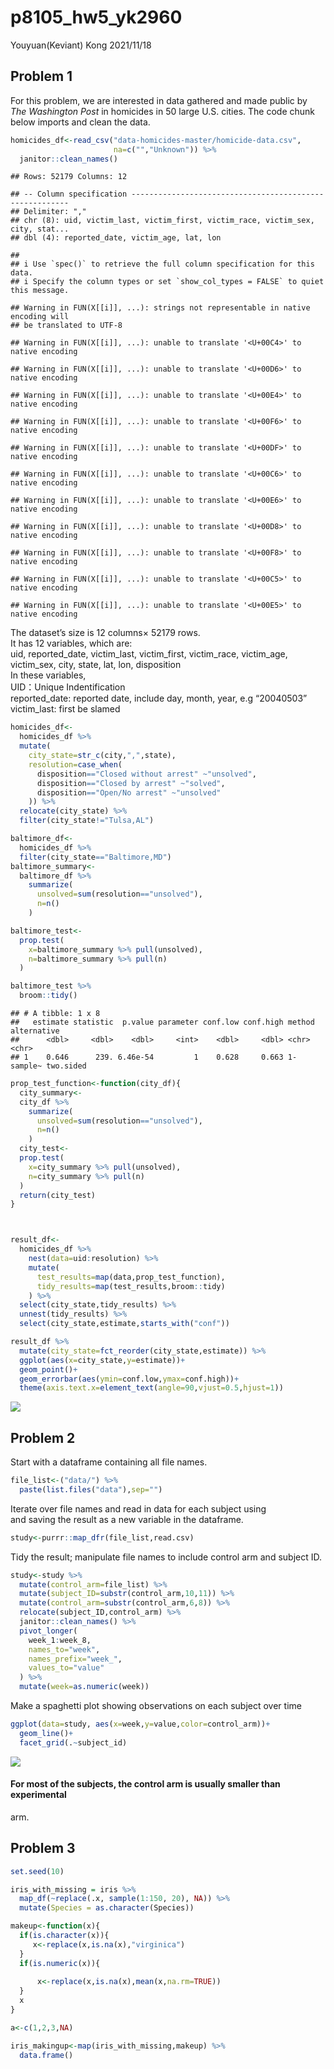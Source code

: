 p8105\_hw5\_yk2960
================
Youyuan(Keviant) Kong
2021/11/18

## Problem 1

For this problem, we are interested in data gathered and made public by
*The Washington Post* in homicides in 50 large U.S. cities. The code
chunk below imports and clean the data.

``` r
homicides_df<-read_csv("data-homicides-master/homicide-data.csv",
                       na=c("","Unknown")) %>% 
  janitor::clean_names()
```

    ## Rows: 52179 Columns: 12

    ## -- Column specification --------------------------------------------------------
    ## Delimiter: ","
    ## chr (8): uid, victim_last, victim_first, victim_race, victim_sex, city, stat...
    ## dbl (4): reported_date, victim_age, lat, lon

    ## 
    ## i Use `spec()` to retrieve the full column specification for this data.
    ## i Specify the column types or set `show_col_types = FALSE` to quiet this message.

    ## Warning in FUN(X[[i]], ...): strings not representable in native encoding will
    ## be translated to UTF-8

    ## Warning in FUN(X[[i]], ...): unable to translate '<U+00C4>' to native encoding

    ## Warning in FUN(X[[i]], ...): unable to translate '<U+00D6>' to native encoding

    ## Warning in FUN(X[[i]], ...): unable to translate '<U+00E4>' to native encoding

    ## Warning in FUN(X[[i]], ...): unable to translate '<U+00F6>' to native encoding

    ## Warning in FUN(X[[i]], ...): unable to translate '<U+00DF>' to native encoding

    ## Warning in FUN(X[[i]], ...): unable to translate '<U+00C6>' to native encoding

    ## Warning in FUN(X[[i]], ...): unable to translate '<U+00E6>' to native encoding

    ## Warning in FUN(X[[i]], ...): unable to translate '<U+00D8>' to native encoding

    ## Warning in FUN(X[[i]], ...): unable to translate '<U+00F8>' to native encoding

    ## Warning in FUN(X[[i]], ...): unable to translate '<U+00C5>' to native encoding

    ## Warning in FUN(X[[i]], ...): unable to translate '<U+00E5>' to native encoding

The dataset’s size is 12 columns× 52179 rows. </br> It has 12 variables,
which are:</br> uid, reported\_date, victim\_last, victim\_first,
victim\_race, victim\_age, victim\_sex, city, state, lat, lon,
disposition </br> In these variables, </br> UID：Unique
Indentification</br> reported\_date: reported date, include day, month,
year, e.g “20040503”</br> victim\_last: first be slamed

``` r
homicides_df<-
  homicides_df %>% 
  mutate(
    city_state=str_c(city,",",state),
    resolution=case_when(
      disposition=="Closed without arrest" ~"unsolved",
      disposition=="Closed by arrest" ~"solved",
      disposition=="Open/No arrest" ~"unsolved"
    )) %>% 
  relocate(city_state) %>% 
  filter(city_state!="Tulsa,AL")
```

``` r
baltimore_df<-
  homicides_df %>% 
  filter(city_state=="Baltimore,MD")
baltimore_summary<-
  baltimore_df %>% 
    summarize(
      unsolved=sum(resolution=="unsolved"),
      n=n()
    )

baltimore_test<-
  prop.test(
    x=baltimore_summary %>% pull(unsolved),
    n=baltimore_summary %>% pull(n)
  )

baltimore_test %>% 
  broom::tidy()
```

    ## # A tibble: 1 x 8
    ##   estimate statistic  p.value parameter conf.low conf.high method    alternative
    ##      <dbl>     <dbl>    <dbl>     <int>    <dbl>     <dbl> <chr>     <chr>      
    ## 1    0.646      239. 6.46e-54         1    0.628     0.663 1-sample~ two.sided

``` r
prop_test_function<-function(city_df){
  city_summary<-
  city_df %>% 
    summarize(
      unsolved=sum(resolution=="unsolved"),
      n=n()
    )
  city_test<-
  prop.test(
    x=city_summary %>% pull(unsolved),
    n=city_summary %>% pull(n)
  )
  return(city_test)
}



result_df<-
  homicides_df %>% 
    nest(data=uid:resolution) %>% 
    mutate(
      test_results=map(data,prop_test_function),
      tidy_results=map(test_results,broom::tidy)
    ) %>% 
  select(city_state,tidy_results) %>% 
  unnest(tidy_results) %>% 
  select(city_state,estimate,starts_with("conf"))
```

``` r
result_df %>% 
  mutate(city_state=fct_reorder(city_state,estimate)) %>% 
  ggplot(aes(x=city_state,y=estimate))+
  geom_point()+
  geom_errorbar(aes(ymin=conf.low,ymax=conf.high))+
  theme(axis.text.x=element_text(angle=90,vjust=0.5,hjust=1))
```

![](p8105_hw5_yk2960_files/figure-gfm/unnamed-chunk-4-1.png)<!-- -->

## Problem 2

Start with a dataframe containing all file names.

``` r
file_list<-("data/") %>% 
  paste(list.files("data"),sep="") 
```

Iterate over file names and read in data for each subject using </br>
and saving the result as a new variable in the dataframe.

``` r
study<-purrr::map_dfr(file_list,read.csv) 
```

Tidy the result; manipulate file names to include control arm and
subject ID.

``` r
study<-study %>% 
  mutate(control_arm=file_list) %>% 
  mutate(subject_ID=substr(control_arm,10,11)) %>% 
  mutate(control_arm=substr(control_arm,6,8)) %>% 
  relocate(subject_ID,control_arm) %>% 
  janitor::clean_names() %>% 
  pivot_longer(
    week_1:week_8,
    names_to="week",
    names_prefix="week_",
    values_to="value"
  ) %>% 
  mutate(week=as.numeric(week))
```

Make a spaghetti plot showing observations on each subject over time

``` r
ggplot(data=study, aes(x=week,y=value,color=control_arm))+
  geom_line()+
  facet_grid(.~subject_id)
```

![](p8105_hw5_yk2960_files/figure-gfm/unnamed-chunk-8-1.png)<!-- -->

#### For most of the subjects, the control arm is usually smaller than experimental

arm.

## Problem 3

``` r
set.seed(10)

iris_with_missing = iris %>% 
  map_df(~replace(.x, sample(1:150, 20), NA)) %>%
  mutate(Species = as.character(Species))

makeup<-function(x){
  if(is.character(x)){
     x<-replace(x,is.na(x),"virginica")
  }
  if(is.numeric(x)){
 
      x<-replace(x,is.na(x),mean(x,na.rm=TRUE))
  }
  x
}

a<-c(1,2,3,NA)

iris_makingup<-map(iris_with_missing,makeup) %>% 
  data.frame()
```

